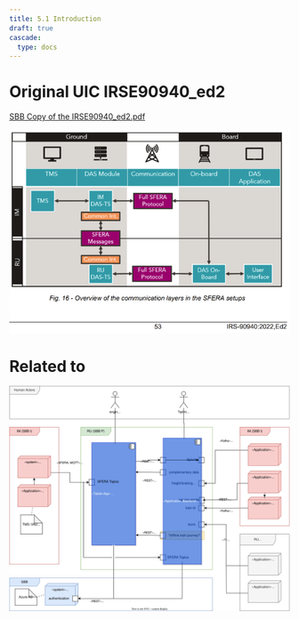 ```yaml
---
title: 5.1 Introduction
draft: true
cascade:
  type: docs
---
```


# Original UIC IRSE90940_ed2
[SBB Copy of the IRSE90940_ed2.pdf](https://sbb.sharepoint.com/sites/driver-advisory-system/Freigegebene%20Dokumente/Forms/AllItems.aspx?id=%2Fsites%2Fdriver%2Dadvisory%2Dsystem%2FFreigegebene%20Dokumente%2FGeneral%2F01%5FAbkl%C3%A4rungen%2FUnterlagen%20%28Dokumente%29%2FTMS%2DVAD%20%28SFERA%29%2Firse90940%5Fed2%2Epdf&parent=%2Fsites%2Fdriver%2Dadvisory%2Dsystem%2FFreigegebene%20Dokumente%2FGeneral%2F01%5FAbkl%C3%A4rungen%2FUnterlagen%20%28Dokumente%29%2FTMS%2DVAD%20%28SFERA%29)

![SFERA Architecture: Data exchance layer (chapter 6.1)](IRSE90940_ed2_SFERA-DataExchangeLayer.png)

# Related to
![Building blocks (whitebox overview)](das-buildingBlocks_whiteboxOverview.drawio.svg)
